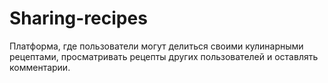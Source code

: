 # Sharing-recipes
Платформа, где пользователи могут делиться своими кулинарными рецептами, просматривать рецепты других пользователей и оставлять комментарии.
